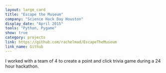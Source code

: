 ```yaml
---
layout: large_card
title: "Escape the Museum"
company: "Science Hack Day Houston"
display_date: "April 2015"
tools: "Python, Pygame"
show: true
category: projects
link: https://github.com/rachelmad/EscapeTheMuseum
link_name: Github
---
```


I worked with a team of 4 to create a point and click trivia game during a 24 hour hackathon.